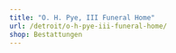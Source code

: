 ```yaml
---
title: "O. H. Pye, III Funeral Home"
url: /detroit/o-h-pye-iii-funeral-home/
shop: Bestattungen
---
```

